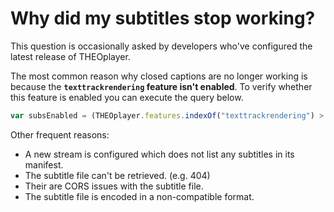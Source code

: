 # Why did my subtitles stop working?

This question is occasionally asked by developers who've configured the latest release of THEOplayer.

The most common reason why closed captions are no longer working is because the **`texttrackrendering` feature isn't enabled**. To verify whether this feature is enabled you can execute the query below.

```js
var subsEnabled = (THEOplayer.features.indexOf("texttrackrendering") > -1)
```

Other frequent reasons:

- A new stream is configured which does not list any subtitles in its manifest.
- The subtitle file can't be retrieved. (e.g. 404)
- Their are CORS issues with the subtitle file.
- The subtitle file is encoded in a non-compatible format.